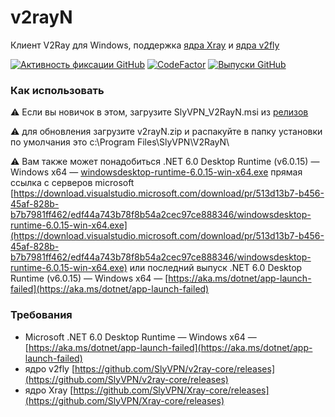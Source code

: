 
# v2rayN
Клиент V2Ray для Windows, поддержка [ядра Xray](https://github.com/XTLS/Xray-core) и [ядра v2fly](https://github.com/v2fly/v2ray-core)


[![Активность фиксации GitHub](https://img.shields.io/github/commit-activity/m/slyvpn/v2rayN)](https://github.com/slyvpn/v2rayN/commits/master)
[![CodeFactor](https://www.codefactor.io/repository/github/slyvpn/v2rayn/badge)](https://www.codefactor.io/repository/github/slyvpn/v2rayn)
[![Выпуски GitHub](https://img./github/downloads/slyvpn/v2rayN/latest/total?logo=github)](https://github.com/slyvpn/v2rayN/releases)

### Как использовать
⚠️ Если вы новичок в этом, загрузите SlyVPN_V2RayN.msi из [релизов](https://github.com/SlyVPN/v2rayN/releases)

⚠️ для обновления загрузите v2rayN.zip и распакуйте в папку установки по умолчания это c:\Program Files\SlyVPN\V2RayN\

⚠️ Вам также может понадобиться .NET 6.0 Desktop Runtime (v6.0.15) — Windows x64 — [windowsdesktop-runtime-6.0.15-win-x64.exe](https://github.com/SlyVPN/V2RayN/releases/download/6.19.11.01/windowsdesktop-runtime-6.0.15-win-x64.exe) прямая ссылка с серверов microsoft [https://download.visualstudio.microsoft.com/download/pr/513d13b7-b456-45af-828b-b7b7981ff462/edf44a743b78f8b54a2cec97ce888346/windowsdesktop-runtime-6.0.15-win-x64.exe](https://download.visualstudio.microsoft.com/download/pr/513d13b7-b456-45af-828b-b7b7981ff462/edf44a743b78f8b54a2cec97ce888346/windowsdesktop-runtime-6.0.15-win-x64.exe) или последний выпуск .NET 6.0 Desktop Runtime (v6.0.15) — Windows x64 — [https://aka.ms/dotnet/app-launch-failed](https://aka.ms/dotnet/app-launch-failed)

### Требования
- Microsoft .NET 6.0 Desktop Runtime — Windows x64 — [https://aka.ms/dotnet/app-launch-failed](https://aka.ms/dotnet/app-launch-failed)
- ядро v2fly [https://github.com/SlyVPN/v2ray-core/releases](https://github.com/SlyVPN/v2ray-core/releases)
- ядро Xray [https://github.com/SlyVPN/Xray-core/releases](https://github.com/SlyVPN/Xray-core/releases)

 
